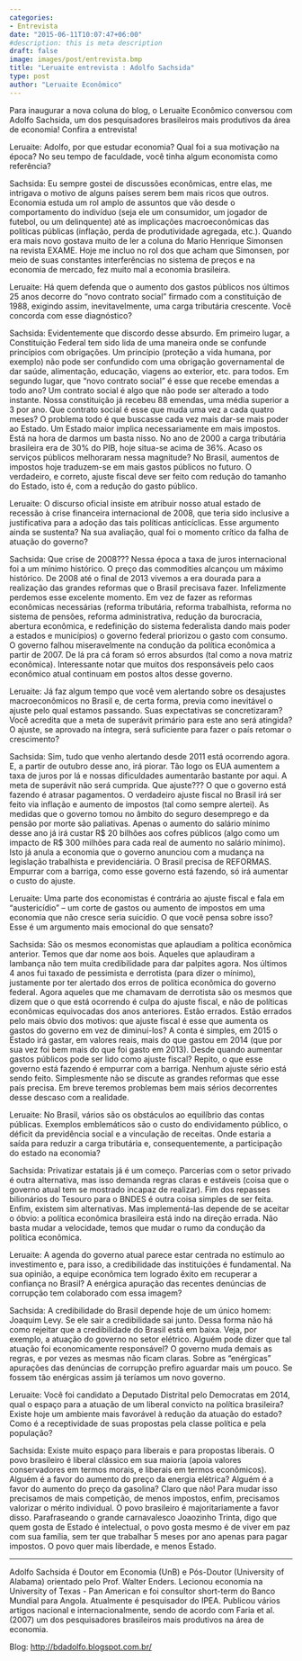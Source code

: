 ```yaml
---
categories:
- Entrevista
date: "2015-06-11T10:07:47+06:00"
#description: this is meta description
draft: false
image: images/post/entrevista.bmp
title: "Leruaite entrevista : Adolfo Sachsida"
type: post
author: "Leruaite Econômico"
---
```


Para inaugurar a nova coluna do blog, o Leruaite Econômico conversou com Adolfo Sachsida, um dos pesquisadores brasileiros mais produtivos da área de economia! Confira a entrevista!

Leruaite: Adolfo, por que estudar economia? Qual foi a sua motivação na época? No seu tempo de faculdade, você tinha algum economista como referência?

Sachsida: Eu sempre gostei de discussões econômicas, entre elas, me intrigava o motivo de alguns países serem bem mais ricos que outros. Economia estuda um rol amplo de assuntos que vão desde o comportamento do indivíduo (seja ele um consumidor, um jogador de futebol, ou um delinquente) até as implicações macroeconômicas das políticas públicas (inflação, perda de produtividade agregada, etc.). Quando era mais novo gostava muito de ler a coluna do Mario Henrique Simonsen na revista EXAME. Hoje me incluo no rol dos que acham que Simonsen, por meio de suas constantes interferências no sistema de preços e na economia de mercado, fez muito mal a economia brasileira.

Leruaite: Há quem defenda que o aumento dos gastos públicos nos últimos 25 anos decorre do “novo contrato social” firmado com a constituição de 1988, exigindo assim, inevitavelmente, uma carga tributária crescente. Você concorda com esse diagnóstico?

Sachsida: Evidentemente que discordo desse absurdo. Em primeiro lugar, a Constituição Federal tem sido lida de uma maneira onde se confunde princípios com obrigações. Um princípio (proteção a vida humana, por exemplo) não pode ser confundido com uma obrigação governamental de dar saúde, alimentação, educação, viagens ao exterior, etc. para todos. Em segundo lugar, que “novo contrato social” é esse que recebe emendas a todo ano? Um contrato social é algo que não pode ser alterado a todo instante. Nossa constituição já recebeu 88 emendas, uma média superior a 3 por ano. Que contrato social é esse que muda uma vez a cada quatro meses? O problema todo é que buscasse cada vez mais dar-se mais poder ao Estado. Um Estado maior implica necessariamente em mais impostos. Está na hora de darmos um basta nisso. No ano de 2000 a carga tributária brasileira era de 30% do PIB, hoje situa-se acima de 36%. Acaso os serviços públicos melhoraram nessa magnitude? No Brasil, aumentos de impostos hoje traduzem-se em mais gastos públicos no futuro. O verdadeiro, e correto, ajuste fiscal deve ser feito com redução do tamanho do Estado, isto é, com a redução do gasto público.

Leruaite: O discurso oficial insiste em atribuir nosso atual estado de recessão à crise financeira internacional de 2008, que teria sido inclusive a justificativa para a adoção das tais políticas anticíclicas. Esse argumento ainda se sustenta? Na sua avaliação, qual foi o momento crítico da falha de atuação do governo?

Sachsida: Que crise de 2008??? Nessa época a taxa de juros internacional foi a um mínimo histórico. O preço das commodities alcançou um máximo histórico. De 2008 até o final de 2013 vivemos a era dourada para a realização das grandes reformas que o Brasil precisava fazer. Infelizmente perdemos esse excelente momento. Em vez de fazer as reformas econômicas necessárias (reforma tributária, reforma trabalhista, reforma no sistema de pensões, reforma administrativa, redução da burocracia, abertura econômica, e redefinição do sistema federalista dando mais poder a estados e municípios) o governo federal priorizou o gasto com consumo. O governo falhou miseravelmente na condução da política econômica a partir de 2007. De lá pra cá foram só erros absurdos (tal como a nova matriz econômica). Interessante notar que muitos dos responsáveis pelo caos econômico atual continuam em postos altos desse governo.

Leruaite: Já faz algum tempo que você vem alertando sobre os desajustes macroeconômicos no Brasil e, de certa forma, previa como inevitável o ajuste pelo qual estamos passando. Suas expectativas se concretizaram? Você acredita que a meta de superávit primário para este ano será atingida? O ajuste, se aprovado na íntegra, será suficiente para fazer o país retomar o crescimento?

Sachsida: Sim, tudo que venho alertando desde 2011 está ocorrendo agora. E, a partir de outubro desse ano, irá piorar. Tão logo os EUA aumentem a taxa de juros por lá e nossas dificuldades aumentarão bastante por aqui. A meta de superávit não será cumprida. Que ajuste??? O que o governo está fazendo é atrasar pagamentos. O verdadeiro ajuste fiscal no Brasil irá ser feito via inflação e aumento de impostos (tal como sempre alertei). As medidas que o governo tomou no âmbito do seguro desemprego e da pensão por morte são paliativas. Apenas o aumento do salário mínimo desse ano já irá custar R$ 20 bilhões aos cofres públicos (algo como um impacto de R$ 300 milhões para cada real de aumento no salário mínimo). Isto já anula a economia que o governo anunciou com a mudança na legislação trabalhista e previdenciária. O Brasil precisa de REFORMAS. Empurrar com a barriga, como esse governo está fazendo, só irá aumentar o custo do ajuste.

Leruaite: Uma parte dos economistas é contrária ao ajuste fiscal e fala em “austericídio” – um corte de gastos ou aumento de impostos em uma economia que não cresce seria suicídio. O que você pensa sobre isso? Esse é um argumento mais emocional do que sensato?

Sachsida: São os mesmos economistas que aplaudiam a política econômica anterior. Temos que dar nome aos bois. Aqueles que aplaudiram a lambança não tem muita credibilidade para dar palpites agora. Nos últimos 4 anos fui taxado de pessimista e derrotista (para dizer o mínimo), justamente por ter alertado dos erros de política econômica do governo federal. Agora aqueles que me chamavam de derrotista são os mesmos que dizem que o que está ocorrendo é culpa do ajuste fiscal, e não de políticas econômicas equivocadas dos anos anteriores. Estão errados. Estão errados pelo mais óbvio dos motivos: que ajuste fiscal é esse que aumenta os gastos do governo em vez de diminuí-los? A conta é simples, em 2015 o Estado irá gastar, em valores reais, mais do que gastou em 2014 (que por sua vez foi bem mais do que foi gasto em 2013). Desde quando aumentar gastos públicos pode ser lido como ajuste fiscal? Repito, o que esse governo está fazendo é empurrar com a barriga. Nenhum ajuste sério está sendo feito. Simplesmente não se discute as grandes reformas que esse país precisa. Em breve teremos problemas bem mais sérios decorrentes desse descaso com a realidade.

Leruaite: No Brasil, vários são os obstáculos ao equilíbrio das contas públicas. Exemplos emblemáticos são o custo do endividamento público, o déficit da previdência social e a vinculação de receitas. Onde estaria a saída para reduzir a carga tributária e, consequentemente, a participação do estado na economia?

Sachsida: Privatizar estatais já é um começo. Parcerias com o setor privado é outra alternativa, mas isso demanda regras claras e estáveis (coisa que o governo atual tem se mostrado incapaz de realizar). Fim dos repasses bilionários do Tesouro para o BNDES é outra coisa simples de ser feita. Enfim, existem sim alternativas. Mas implementá-las depende de se aceitar o óbvio: a política econômica brasileira está indo na direção errada. Não basta mudar a velocidade, temos que mudar o rumo da condução da política econômica.

Leruaite: A agenda do governo atual parece estar centrada no estímulo ao investimento e, para isso, a credibilidade das instituições é fundamental. Na sua opinião, a equipe econômica tem logrado êxito em recuperar a confiança no Brasil? A enérgica apuração das recentes denúncias de corrupção tem colaborado com essa imagem?

Sachsida: A credibilidade do Brasil depende hoje de um único homem: Joaquim Levy. Se ele sair a credibilidade sai junto. Dessa forma não há como rejeitar que a credibilidade do Brasil está em baixa. Veja, por exemplo, a atuação do governo no setor elétrico. Alguém pode dizer que tal atuação foi economicamente responsável? O governo muda demais as regras, e por vezes as mesmas não ficam claras. Sobre as “enérgicas” apurações das denúncias de corrupção prefiro aguardar mais um pouco. Se fossem tão enérgicas assim já teríamos um novo governo.

Leruaite: Você foi candidato a Deputado Distrital pelo Democratas em 2014, qual o espaço para a atuação de um liberal convicto na política brasileira? Existe hoje um ambiente mais favorável à redução da atuação do estado? Como é a receptividade de suas propostas pela classe política e pela população?

Sachsida: Existe muito espaço para liberais e para propostas liberais. O povo brasileiro é liberal clássico em sua maioria (apoia valores conservadores em termos morais, e liberais em termos econômicos). Alguém é a favor do aumento do preço da energia elétrica? Alguém é a favor do aumento do preço da gasolina? Claro que não! Para mudar isso precisamos de mais competição, de menos impostos, enfim, precisamos valorizar o mérito individual. O povo brasileiro é majoritariamente a favor disso. Parafraseando o grande carnavalesco Joaozinho Trinta, digo que quem gosta de Estado é intelectual, o povo gosta mesmo é de viver em paz com sua família, sem ter que trabalhar 5 meses por ano apenas para pagar impostos. O povo quer mais liberdade, e menos Estado.


---
Adolfo Sachsida é Doutor em Economia (UnB) e Pós-Doutor (University of Alabama) orientado pelo Prof. Walter Enders. Lecionou economia na University of Texas - Pan American e foi consultor short-term do Banco Mundial para Angola. Atualmente é pesquisador do IPEA. Publicou vários artigos nacional e internacionalmente, sendo de acordo com Faria et al. (2007) um dos pesquisadores brasileiros mais produtivos na área de economia.

Blog: http://bdadolfo.blogspot.com.br/
